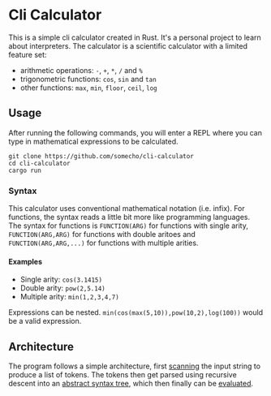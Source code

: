 # Cli Calculator

This is a simple cli calculator created in Rust. It's a personal project to learn about interpreters. The calculator is a scientific calculator with a limited feature set:
- arithmetic operations: `-`, `+`, `*`, `/` and `%`  
- trigonometric functions: `cos`, `sin` and `tan`
- other functions: `max`, `min`, `floor`, `ceil`, `log`

## Usage
After running the following commands, you will enter a REPL where you can type in mathematical expressions to be calculated.
```
git clone https://github.com/somecho/cli-calculator
cd cli-calculator
cargo run
```

### Syntax
This calculator uses conventional mathematical notation (i.e. infix). For functions, the syntax reads a little bit more like programming languages. The syntax for functions is `FUNCTION(ARG)` for functions with single arity, `FUNCTION(ARG,ARG)` for functions with double aritoes and `FUNCTION(ARG,ARG,...)` for functions with multiple arities. 

#### Examples
- Single arity: `cos(3.1415)`
- Double arity: `pow(2,5.14)`
- Multiple arity:  `min(1,2,3,4,7)`

Expressions can be nested. `min(cos(max(5,10)),pow(10,2),log(100))` would be a valid expression. 

## Architecture
The program follows a simple architecture, first [scanning](./src/scanner.rs) the input string to produce a list of tokens. The tokens then get parsed using recursive descent into an [abstract syntax tree](./src/ast.rs), which then finally can be [evaluated](./src/evaluate.rs).
  
